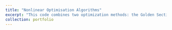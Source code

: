 ```yaml
---
title: "Nonlinear Optimisation Algorithms"
excerpt: "This code combines two optimization methods: the Golden Section Search and the Hooke-Jeeves method. The Golden Section Search finds the minimum value of a function in one dimension by narrowing down the interval using a special ratio. In the Hooke-Jeeves method, which is used to solve multi-variable problems, the Golden Section Search is applied in each direction to determine the best step size for adjusting the variables. Hooke-Jeeves explores different directions, checks how the function responds to these changes, and then uses the Golden Section Search to optimize the movement in those directions. This process is repeated to gradually move toward the best solution. The combination of these methods is helpful when you can't rely on gradients or derivatives, such as in complex or noisy functions, making it a robust alternative to more specialized optimization techniques. Code is [here](https://github.com/metedb/Nonlinear-Optimisation)<br/><img src='/images/hooke-jeeves.png'> Image taken from [here](https://www.researchgate.net/publication/227082838_Derivative-Free_Optimization)"
collection: portfolio
---
```


